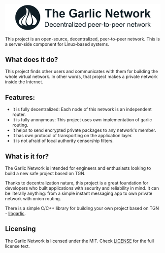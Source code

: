 ![logo](https://github.com/mrrva/media/blob/master/github_logo.png "The Garlic Network")

This project is an open-source, decentralized, peer-to-peer network. This is a server-side component for Linux-based systems.

## What does it do?
This project finds other users and communicates with them for building the whole virtual network. In other words, that project makes a private network inside the Internet.

## Features:
- It is fully decentralized: Each node of this network is an independent router.
- It is fully anonymous: This project uses own implementation of garlic routing.
- It helps to send encrypted private packages to any network's member.
- It has own protocol of transporting on the application layer.
- It is not afraid of local authority censorship filters.

## What is it for?
The Garlic Network is intended for engineers and enthusiasts looking to build a new safe project based on TGN.

Thanks to decentralization nature, this project is a great foundation for developers who built applications with security and reliability in mind. It can be literally anything: from a simple instant messaging app to own private network with onion routing.

There is a simple C/C++ library for building your own project based on TGN - [libgarlic](https://github.com/The-Garlic-Network/libgarlic).


## Licensing
The Garlic Network is licensed under the MIT. Check
[LICENSE](https://github.com/The-Garlic-Network/The-Garlic-Network/blob/master/LICENSE) for the full
license text.

